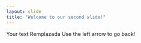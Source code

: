 ```yaml
---
layout: slide
title: "Welcome to our second slide!"
---
```

Your text
Remplazada Use the left arrow to go back!